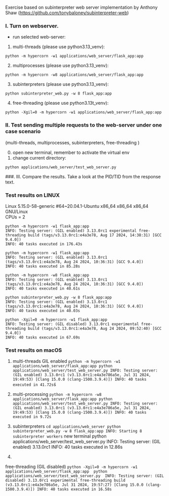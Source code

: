 Exercise based on subinterpreter web server implementation by Anthony Shaw
(https://github.com/tonybaloney/subinterpreter-web)

### I. Turn on webserver.

<!-- 0. change current directory:   -->
<!-- `cd applications/web_server`   -->
- run selected web-server:   
1. multi-threads (please use python3.13_venv):
```
python -m hypercorn -w1 applications/web_server/flask_app:app
```
2. multiprocesses (please use python3.13_venv):
```
python -m hypercorn -w8 applications/web_server/flask_app:app
```
3. subinterpreters (please use python3.13_venv):
```
python subinterpreter_web.py -w 8 flask_app:app
```
4. free-threading (please use python3.13t_venv):
```
python -Xgil=0 -m hypercorn -w1 applications/web_server/flask_app:app
```

### II. Test sending multiple requests to the web-server under one case scenario
(multi-threads, multiprocesses, subinterpreters, free-threading )

0. open new terminal, remember to activate the virtual env
0. change current directory:  
<!-- `cd applications/web_server`   -->
```
python applications/web_server/test_web_server.py
```

###. III. Compare the results. Take a look at the PID/TID from the response text.

### Test results on LINUX

Linux 5.15.0-58-generic #64~20.04.1-Ubuntu x86_64 x86_64 x86_64 GNU/Linux  
CPUs = 2

```
python -m hypercorn -w1 flask_app:app
INFO: Testing server: (GIL enabled) 3.13.0rc1 experimental free-threading build (tags/v3.13.0rc1:e4a3e78, Aug 17 2024, 14:38:31) [GCC 9.4.0])
INFO: 40 tasks executed in 176.43s
```
```
python -m hypercorn -w1 flask_app:app
INFO: Testing server: (GIL enabled) 3.13.0rc1 (tags/v3.13.0rc1:e4a3e78, Aug 24 2024, 10:36:31) [GCC 9.4.0])
INFO: 40 tasks executed in 85.28s
```
```
python -m hypercorn -w8 flask_app:app
INFO: Testing server: (GIL enabled) 3.13.0rc1 (tags/v3.13.0rc1:e4a3e78, Aug 24 2024, 10:36:31) [GCC 9.4.0])
INFO: 40 tasks executed in 40.61s
```
```
python subinterpreter_web.py -w 8 flask_app:app
INFO: Testing server: (GIL enabled) 3.13.0rc1 (tags/v3.13.0rc1:e4a3e78, Aug 24 2024, 10:36:31) [GCC 9.4.0])
INFO: 40 tasks executed in 40.03s
```
```
python -Xgil=0 -m hypercorn -w1 flask_app:app
INFO: Testing server: (GIL disabled) 3.13.0rc1 experimental free-threading build (tags/v3.13.0rc1:e4a3e78, Aug 24 2024, 09:52:40) [GCC 9.4.0])
INFO: 40 tasks executed in 67.69s
```


### Test results on macOS

1. multi-threads GIL enabled
`
python -m hypercorn -w1 applications/web_server/flask_app:app
python applications/web_server/test_web_server.py
INFO: Testing server: (GIL enabled) 3.13.0rc1 (v3.13.0rc1:e4a3e786a5e, Jul 31 2024, 19:49:53) [Clang 15.0.0 (clang-1500.3.9.4)]) INFO: 40 tasks executed in 41.72s
`ś


2. multi-processing
`
python -m hypercorn -w8 applications/web_server/flask_app:app
python applications/web_server/test_web_server.py
INFO: Testing server: (GIL enabled) 3.13.0rc1 (v3.13.0rc1:e4a3e786a5e, Jul 31 2024, 19:49:53) [Clang 15.0.0 (clang-1500.3.9.4)])
INFO: 40 tasks executed in 9.72s
`

3. subinterpreters 
`
cd applications/web_server
python subinterpreter_web.py -w 8 flask_app:app
INFO: Starting 8 subinterpreter workers
`
new terminal
python applications/web_server/test_web_server.py
INFO: Testing server: (GIL enabled) 3.13.0rc1 
INFO: 40 tasks executed in 12.86s


4. 
free-threading (GIL disabled)
`
python -Xgil=0 -m hypercorn -w1 applications/web_server/flask_app:app 
python applications/web_server/test_web_server.py 
INFO: Testing server: (GIL disabled) 3.13.0rc1 experimental free-threading build (v3.13.0rc1:e4a3e786a5e, Jul 31 2024, 19:57:27) [Clang 15.0.0 (clang-1500.3.9.4)])
INFO: 40 tasks executed in 16.58s
`